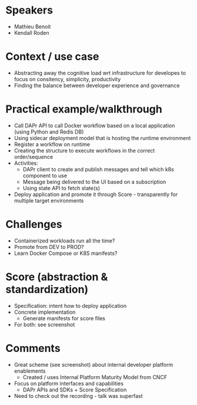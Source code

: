 # Speakers
* Mathieu Benoit
* Kendall Roden

# Context / use case
* Abstracting away the cognitive load wrt infrastructure for developes to focus on consitency, simplicity, productivity
* Finding the balance between developer experience and governance

# Practical example/walkthrough
* Call DAPr API to call Docker workflow based on a local application (using Python and Redis DB)
* Using sidecar deployment model that is hosting the runtime environment
* Register a workflow on runtime
* Creating the structure to execute workflows in the correct order/sequence
* Activities:
	* DAPr client to create and publish messages and tell which k8s component to use
	* Message being delivered to the UI based on a subscription
	* Using state API to fetch state(s)
* Deploy application and promote it through Score - transparently for multiple target environments
# Challenges
* Containerized workloads run all the time?
* Promote from DEV to PROD?
* Learn Docker Compose or K8S manifests?

# Score (abstraction & standardization)
* Specification: intent how to deploy application 
* Concrete implementation
	* Generate manifests for score files
* For both: see screenshot
# Comments
* Great scheme (see screenshot) about internal developer platform enablements
	* Created / uses Internal Platform Maturity Model from CNCF
* Focus on platform interfaces and capabilities
	* DAPr APIs and SDKs + Score Specification
* Need to check out the recording - talk was superfast


